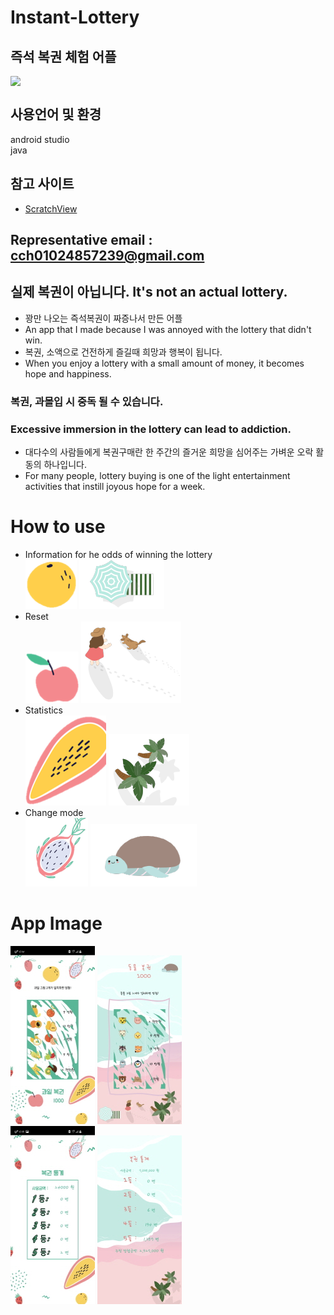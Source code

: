 # Instant-Lottery
## 즉석 복권 체험 어플
<img src="https://hits.seeyoufarm.com/api/count/incr/badge.svg?url=https://github.com/cch230/Instant-Lottery&amp;&amp;count_bg=%23383333&amp;title_bg=%23555555&amp;icon=&amp;icon_color=%23E7E7E7" style="display: block; object-fit: cover; border-radius: 1px; width: 100px; pointer-events: auto;">

## 사용언어 및 환경  
android studio    
java

## 참고 사이트
* [ScratchView](https://github.com/D-clock/ScratchView)

Representative email : cch01024857239@gmail.com
---

## 실제 복권이 아닙니다. It's not an actual lottery.
* 꽝만 나오는 즉석복권이 짜증나서 만든 어플  
* An app that I made because I was annoyed with the lottery that didn't win.  
* 복권, 소액으로 건전하게 즐길때 희망과 행복이 됩니다. 
* When you enjoy a lottery with a small amount of money, it becomes hope and happiness.  

### 복권, 과몰입 시 중독 될 수 있습니다.
### Excessive immersion in the lottery can lead to addiction.
* 대다수의 사람들에게 복권구매란 한 주간의 즐거운 희망을 심어주는 가벼운 오락 활동의 하나입니다.  
* For many people, lottery buying is one of the light entertainment activities that instill joyous hope for a week.

# How to use

* Information for he odds of winning the lottery    
![UI](https://github.com/cch230/Instant-Lottery/blob/main/app_image/info.png) ![UI](https://github.com/cch230/Instant-Lottery/blob/main/app_image/info2.png)  
* Reset  
![UI](https://github.com/cch230/Instant-Lottery/blob/main/app_image/reset.png) ![UI](https://github.com/cch230/Instant-Lottery/blob/main/app_image/reset2.png)  
* Statistics  
![UI](https://github.com/cch230/Instant-Lottery/blob/main/app_image/rank.png) ![UI](https://github.com/cch230/Instant-Lottery/blob/main/app_image/rank2.png)  
* Change mode  
![UI](https://github.com/cch230/Instant-Lottery/blob/main/app_image/mode.png) ![UI](https://github.com/cch230/Instant-Lottery/blob/main/app_image/mode3.png)  
  
# App Image
![UI](https://github.com/cch230/Instant-Lottery/blob/main/app_image/KakaoTalk_20210301_183530926.jpg) ![UI](https://github.com/cch230/Instant-Lottery/blob/main/app_image/KakaoTalk_20220113_164416969_02.jpg)  
![UI](https://github.com/cch230/Instant-Lottery/blob/main/app_image/KakaoTalk_20210301_183530926_01.jpg) ![UI](https://github.com/cch230/Instant-Lottery/blob/main/app_image/KakaoTalk_20220113_164416969_01.jpg)  
